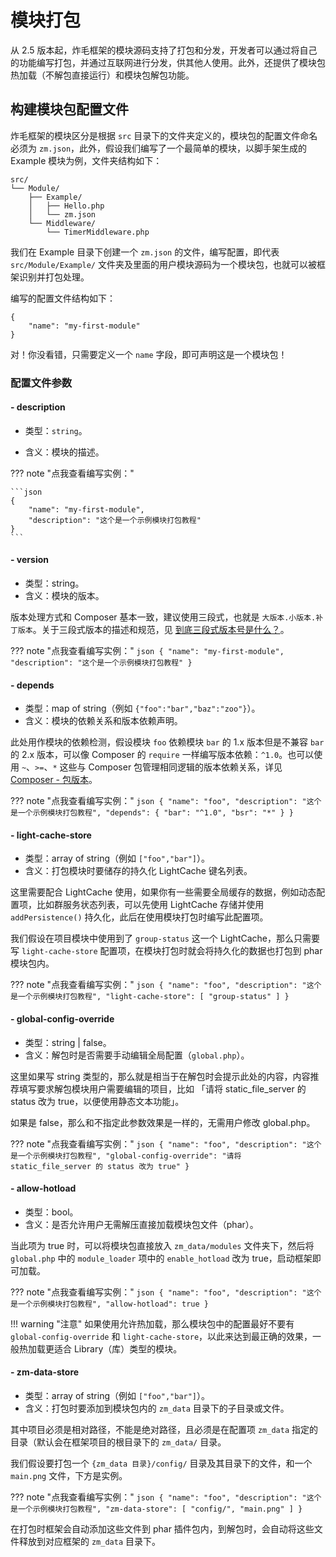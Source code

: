 # 模块打包

从 2.5 版本起，炸毛框架的模块源码支持了打包和分发，开发者可以通过将自己的功能编写打包，并通过互联网进行分发，供其他人使用。此外，还提供了模块包热加载（不解包直接运行）和模块包解包功能。

## 构建模块包配置文件

炸毛框架的模块区分是根据 `src` 目录下的文件夹定义的，模块包的配置文件命名必须为 `zm.json`，此外，假设我们编写了一个最简单的模块，以脚手架生成的 Example 模块为例，文件夹结构如下：

```
src/
└── Module/
    ├── Example/
    │   ├── Hello.php
    │   └── zm.json
    └── Middleware/
        └── TimerMiddleware.php

```

我们在 Example 目录下创建一个 `zm.json` 的文件，编写配置，即代表 `src/Module/Example/` 文件夹及里面的用户模块源码为一个模块包，也就可以被框架识别并打包处理。

编写的配置文件结构如下：

```
{
	"name": "my-first-module"
}
```

对！你没看错，只需要定义一个 `name` 字段，即可声明这是一个模块包！

### 配置文件参数

#### - description

- 类型：`string`。

- 含义：模块的描述。

??? note "点我查看编写实例："

	```json
	{
	    "name": "my-first-module",
	    "description": "这个是一个示例模块打包教程"
	}
	```

#### - version

- 类型：string。
- 含义：模块的版本。

版本处理方式和 Composer 基本一致，建议使用三段式，也就是 `大版本.小版本.补丁版本`。关于三段式版本的描述和规范，见 [到底三段式版本号是什么？](https://www.chrisyue.com/what-the-hell-are-semver-and-the-difference-between-composer-version-control-sign-tilde-and-caret.html)。

??? note "点我查看编写实例："
	```json
	{
	    "name": "my-first-module",
	    "description": "这个是一个示例模块打包教程"
	}
	```

#### - depends

- 类型：map of string（例如 `{"foo":"bar","baz":"zoo"}`）。
- 含义：模块的依赖关系和版本依赖声明。

此处用作模块的依赖检测，假设模块 `foo` 依赖模块 `bar` 的 1.x 版本但是不兼容 `bar` 的 2.x 版本，可以像 Composer 的 `require` 一样编写版本依赖：`^1.0`。也可以使用 `~`、`>=`、`*` 这些与 Composer 包管理相同逻辑的版本依赖关系，详见 [Composer - 包版本](https://docs.phpcomposer.com/01-basic-usage.html#Package-Versions)。

??? note "点我查看编写实例："
	```json
	{
	    "name": "foo",
	    "description": "这个是一个示例模块打包教程",
	    "depends": {
	        "bar": "^1.0",
	        "bsr": "*"
	    }
	}
	```

#### - light-cache-store

- 类型：array of string（例如 `["foo","bar"]`）。
- 含义：打包模块时要储存的持久化 LightCache 键名列表。

这里需要配合 LightCache 使用，如果你有一些需要全局缓存的数据，例如动态配置项，比如群服务状态列表，可以先使用 LightCache 存储并使用 `addPersistence()` 持久化，此后在使用模块打包时编写此配置项。

我们假设在项目模块中使用到了 `group-status` 这一个 LightCache，那么只需要写 `light-cache-store` 配置项，在模块打包时就会将持久化的数据也打包到 phar 模块包内。

??? note "点我查看编写实例："
	```json
	{
	    "name": "foo",
	    "description": "这个是一个示例模块打包教程",
	    "light-cache-store": [
	        "group-status"
	    ]
	}
	```

#### - global-config-override

- 类型：string | false。
- 含义：解包时是否需要手动编辑全局配置（`global.php`）。

这里如果写 string 类型的，那么就是相当于在解包时会提示此处的内容，内容推荐填写要求解包模块用户需要编辑的项目，比如 「请将 static_file_server 的 status 改为 true，以便使用静态文本功能」。

如果是 false，那么和不指定此参数效果是一样的，无需用户修改 global.php。

??? note "点我查看编写实例："
	```json
	{
	    "name": "foo",
	    "description": "这个是一个示例模块打包教程",
	    "global-config-override": "请将 static_file_server 的 status 改为 true"
	}
	```

#### - allow-hotload

- 类型：bool。
- 含义：是否允许用户无需解压直接加载模块包文件（phar）。

当此项为 true 时，可以将模块包直接放入 `zm_data/modules` 文件夹下，然后将 `global.php` 中的 `module_loader` 项中的 `enable_hotload` 改为 true，启动框架即可加载。

??? note "点我查看编写实例："
	```json
	{
	    "name": "foo",
	    "description": "这个是一个示例模块打包教程",
	    "allow-hotload": true
	}
	```

!!! warning "注意"
	如果使用允许热加载，那么模块包中的配置最好不要有 `global-config-override` 和 `light-cache-store`，以此来达到最正确的效果，一般热加载更适合 Library（库）类型的模块。

#### - zm-data-store

- 类型：array of string（例如 `["foo","bar"]`）。
- 含义：打包时要添加到模块包内的 `zm_data` 目录下的子目录或文件。

其中项目必须是相对路径，不能是绝对路径，且必须是在配置项 `zm_data` 指定的目录（默认会在框架项目的根目录下的 `zm_data/` 目录。

我们假设要打包一个 `{zm_data 目录}/config/` 目录及其目录下的文件，和一个 `main.png` 文件，下方是实例。

??? note "点我查看编写实例："
	```json
	{
	    "name": "foo",
	    "description": "这个是一个示例模块打包教程",
	    "zm-data-store": [
	        "config/",
	        "main.png"
	    ]
	}
	```

在打包时框架会自动添加这些文件到 phar 插件包内，到解包时，会自动将这些文件释放到对应框架的 `zm_data` 目录下。